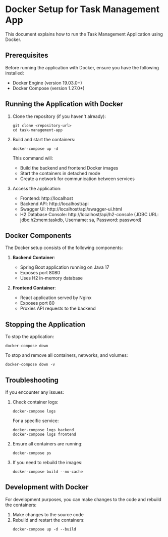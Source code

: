 # Docker Setup for Task Management App

This document explains how to run the Task Management Application using Docker.

## Prerequisites

Before running the application with Docker, ensure you have the following installed:

- Docker Engine (version 19.03.0+)
- Docker Compose (version 1.27.0+)

## Running the Application with Docker

1. Clone the repository (if you haven't already):
   ```
   git clone <repository-url>
   cd task-management-app
   ```

2. Build and start the containers:
   ```
   docker-compose up -d
   ```

   This command will:
   - Build the backend and frontend Docker images
   - Start the containers in detached mode
   - Create a network for communication between services

3. Access the application:
   - Frontend: http://localhost
   - Backend API: http://localhost/api
   - Swagger UI: http://localhost/api/swagger-ui.html
   - H2 Database Console: http://localhost/api/h2-console (JDBC URL: jdbc:h2:mem:taskdb, Username: sa, Password: password)

## Docker Components

The Docker setup consists of the following components:

1. **Backend Container**:
   - Spring Boot application running on Java 17
   - Exposes port 8080
   - Uses H2 in-memory database

2. **Frontend Container**:
   - React application served by Nginx
   - Exposes port 80
   - Proxies API requests to the backend

## Stopping the Application

To stop the application:

```
docker-compose down
```

To stop and remove all containers, networks, and volumes:

```
docker-compose down -v
```

## Troubleshooting

If you encounter any issues:

1. Check container logs:
   ```
   docker-compose logs
   ```

   For a specific service:
   ```
   docker-compose logs backend
   docker-compose logs frontend
   ```

2. Ensure all containers are running:
   ```
   docker-compose ps
   ```

3. If you need to rebuild the images:
   ```
   docker-compose build --no-cache
   ```

## Development with Docker

For development purposes, you can make changes to the code and rebuild the containers:

1. Make changes to the source code
2. Rebuild and restart the containers:
   ```
   docker-compose up -d --build
   ```